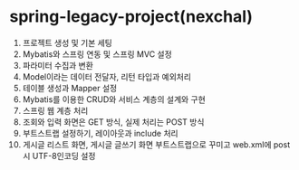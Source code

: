 # spring-legacy-project(nexchal)

1. 프로젝트 생성 및 기본 세팅
2. Mybatis와 스프링 연동 및 스프링 MVC 설정
3. 파라미터 수집과 변환
4. Model이라는 데이터 전달자, 리턴 타입과 예외처리
5. 테이블 생성과 Mapper 설정
6. Mybatis를 이용한 CRUD와 서비스 계층의 설계와 구현
7. 스프링 웹 계층 처리
8. 조회와 입력 화면은 GET 방식, 실제 처리는 POST 방식
9. 부트스트랩 설정하기, 레이아웃과 include 처리
10. 게시글 리스트 화면, 게시글 글쓰기 화면 부트스트랩으로 꾸미고 web.xml에 post시 UTF-8인코딩 설정

